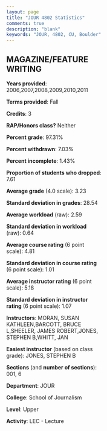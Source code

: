 ```yaml
---
layout: page
title: "JOUR 4802 Statistics"
comments: true
description: "blank"
keywords: "JOUR, 4802, CU, Boulder"
--- 
```

<head>
<script src="https://ajax.googleapis.com/ajax/libs/jquery/2.1.3/jquery.min.js"></script>
<script src="https://dl.dropboxusercontent.com/s/pc42nxpaw1ea4o9/highcharts.js?dl=0"></script>
<!-- <script src="../assets/js/highcharts.js"></script> -->
<style type="text/css">@font-face {
	font-family: "Bebas Neue";
	src: url(https://www.filehosting.org/file/details/544349/BebasNeue%20Regular.otf) format("opentype");
	}
	h1.Bebas { 
		font-family: "Bebas Neue", Verdana, Tahoma;
	}
</style>
</head>
<body>
	<div id="container" style="float: right; width: 45%; height: 88%; margin-left: 2.5%; margin-right: 2.5%;"></div>
	<script language="JavaScript">
		$(document).ready(function() {
		var chart = {type: 'column'};
		var title = {text: 'Grade Distribution'};
		var xAxis = {categories: ['A','B','C','D','F'],crosshair: true};
		var yAxis = {min: 0,title: {text: 'Percentage'}};
		var tooltip = {headerFormat: '<center><b><span style="font-size:20px">{point.key}</span></b></center>',
		               pointFormat: '<td style="padding:0"><b>{point.y:.1f}%</b></td>',
		               footerFormat: '</table>',shared: true,useHTML: true};
		var plotOptions = {column: {pointPadding: 0.0,borderWidth: 0}};  
		var credits = {enabled: false};var series= [{name: 'Percent',data: [42.17,46.99,6.02,4.82,0.0,]}];
		var json = {};
		json.chart = chart;
		json.title = title;
		json.tooltip = tooltip;
		json.xAxis = xAxis;
		json.yAxis = yAxis;  
		json.series = series;
		json.plotOptions = plotOptions;  
		json.credits = credits;
		$('#container').highcharts(json);
	});
	</script>
</body>
			   
## MAGAZINE/FEATURE WRITING

**Years provided**: 2006,2007,2008,2009,2010,2011

**Terms provided**: Fall

**Credits**: 3

**RAP/Honors class?** Neither

**Percent grade**: 97.31%

**Percent withdrawn**: 7.03%

**Percent incomplete**: 1.43%

**Proportion of students who dropped**: 7.61

**Average grade** (4.0 scale): 3.23

**Standard deviation in grades**: 28.54

**Average workload** (raw): 2.59

**Standard deviation in workload** (raw): 0.64

**Average course rating** (6 point scale): 4.81

**Standard deviation in course rating** (6 point scale): 1.01

**Average instructor rating** (6 point scale): 5.18

**Standard deviation in instructor rating** (6 point scale): 1.07

**Instructors**: MORAN, SUSAN KATHLEEN,BARCOTT, BRUCE L,SHEELER, JAMES ROBERT,JONES, STEPHEN B,WHITT, JAN

**Easiest instructor** (based on class grade): JONES, STEPHEN B

**Sections** (and **number of sections**): 001, 6

**Department**: JOUR

**College**: School of Journalism

**Level**: Upper

**Activity**: LEC - Lecture